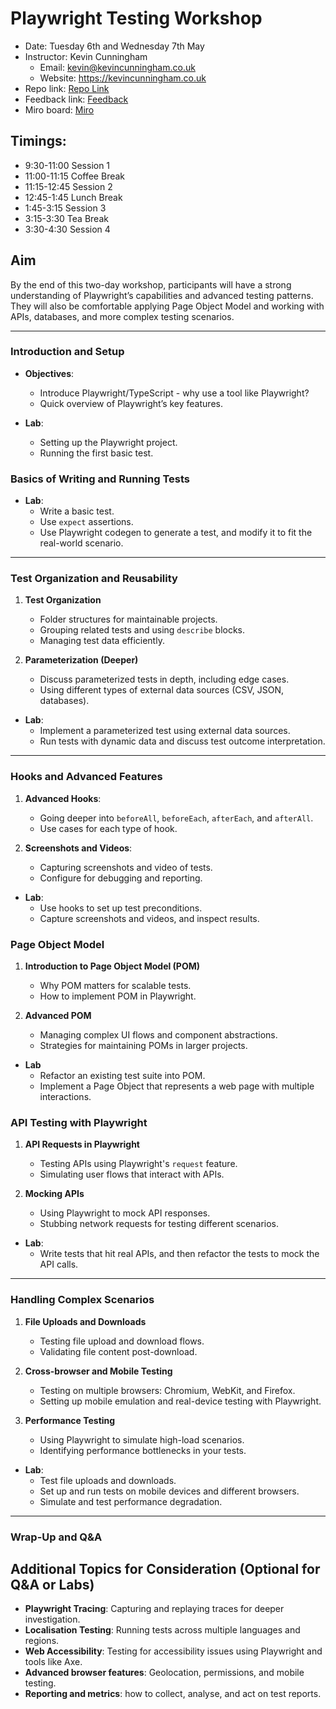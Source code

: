 # Playwright Testing Workshop

- Date: Tuesday 6th and Wednesday 7th May
- Instructor: Kevin Cunningham
  - Email: kevin@kevincunningham.co.uk
  - Website: https://kevincunningham.co.uk
- Repo link: [Repo Link](https://github.com/doingandlearning/sp-playwright)
- Feedback link: [Feedback](https://forms.office.com/e/CDKeAdBqK2)
- Miro board: [Miro](https://miro.com/app/board/uXjVI52kWYA=/?share_link_id=349755520538)

## Timings:

- 9:30-11:00 Session 1
- 11:00-11:15 Coffee Break
- 11:15-12:45 Session 2
- 12:45-1:45 Lunch Break
- 1:45-3:15 Session 3
- 3:15-3:30 Tea Break
- 3:30-4:30 Session 4

## Aim

By the end of this two-day workshop, participants will have a strong understanding of Playwright’s capabilities and advanced testing patterns. They will also be comfortable applying Page Object Model and working with APIs, databases, and more complex testing scenarios.

---

### Introduction and Setup

- **Objectives**:

  - Introduce Playwright/TypeScript - why use a tool like Playwright?
  - Quick overview of Playwright’s key features.

- **Lab**:
  - Setting up the Playwright project.
  - Running the first basic test.

### Basics of Writing and Running Tests

- **Lab**:
  - Write a basic test.
  - Use `expect` assertions.
  - Use Playwright codegen to generate a test, and modify it to fit the real-world scenario.

---

### Test Organization and Reusability

1. **Test Organization**

   - Folder structures for maintainable projects.
   - Grouping related tests and using `describe` blocks.
   - Managing test data efficiently.

2. **Parameterization (Deeper)**
   - Discuss parameterized tests in depth, including edge cases.
   - Using different types of external data sources (CSV, JSON, databases).

- **Lab**:
  - Implement a parameterized test using external data sources.
  - Run tests with dynamic data and discuss test outcome interpretation.

---

### Hooks and Advanced Features

1. **Advanced Hooks**:

   - Going deeper into `beforeAll`, `beforeEach`, `afterEach`, and `afterAll`.
   - Use cases for each type of hook.

2. **Screenshots and Videos**:
   - Capturing screenshots and video of tests.
   - Configure for debugging and reporting.

- **Lab**:
  - Use hooks to set up test preconditions.
  - Capture screenshots and videos, and inspect results.

### Page Object Model

1. **Introduction to Page Object Model (POM)**

   - Why POM matters for scalable tests.
   - How to implement POM in Playwright.

2. **Advanced POM**
   - Managing complex UI flows and component abstractions.
   - Strategies for maintaining POMs in larger projects.

- **Lab**
  - Refactor an existing test suite into POM.
  - Implement a Page Object that represents a web page with multiple interactions.

### API Testing with Playwright

1. **API Requests in Playwright**

   - Testing APIs using Playwright's `request` feature.
   - Simulating user flows that interact with APIs.

2. **Mocking APIs**
   - Using Playwright to mock API responses.
   - Stubbing network requests for testing different scenarios.

- **Lab**:
  - Write tests that hit real APIs, and then refactor the tests to mock the API calls.

---

### Handling Complex Scenarios

1. **File Uploads and Downloads**

   - Testing file upload and download flows.
   - Validating file content post-download.

2. **Cross-browser and Mobile Testing**

   - Testing on multiple browsers: Chromium, WebKit, and Firefox.
   - Setting up mobile emulation and real-device testing with Playwright.

3. **Performance Testing**
   - Using Playwright to simulate high-load scenarios.
   - Identifying performance bottlenecks in your tests.

- **Lab**:
  - Test file uploads and downloads.
  - Set up and run tests on mobile devices and different browsers.
  - Simulate and test performance degradation.

---

### Wrap-Up and Q&A

## Additional Topics for Consideration (Optional for Q&A or Labs)

- **Playwright Tracing**: Capturing and replaying traces for deeper investigation.
- **Localisation Testing**: Running tests across multiple languages and regions.
- **Web Accessibility**: Testing for accessibility issues using Playwright and tools like Axe.
- **Advanced browser features**: Geolocation, permissions, and mobile testing.
- **Reporting and metrics**: how to collect, analyse, and act on test reports.
